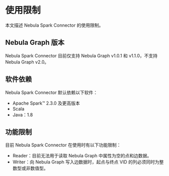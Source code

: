 # 使用限制

本文描述 Nebula Spark Connector 的使用限制。

## Nebula Graph 版本

Nebula Spark Connector 目前仅支持 Nebula Graph v1.0.1 和 v1.1.0，不支持 Nebula Graph v2.0。

## 软件依赖

Nebula Spark Connector 默认依赖以下软件：

- Apache Spark&trade; 2.3.0 及更高版本
- Scala
- Java：1.8

## 功能限制

目前 Nebula Spark Connector 在使用时有以下功能限制：

- Reader：目前无法用于读取 Nebula Graph 中属性为空的点和边数据。
- Writer：向 Nebula Graph 写入边数据时，起点与终点 VID 的列必须同时为整数型或非数值型。
